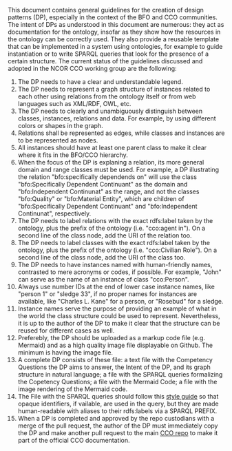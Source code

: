 This document contains general guidelines for the creation of design patterns (DP), especially in the context of the BFO and CCO communities. The intent of DPs as understood in this document are numerous: they act as documentation for the ontology, insofar as they show how the resources in the ontology can be correctly used. They also provide a reusable template that can be implemented in a system using ontologies, for example to guide instantiation or to write SPARQL queries that look for the presence of a certain structure. The current status of the guidelines discussed and adopted in the NCOR CCO working group are the following:

1. The DP needs to have a clear and understandable legend.
2. The DP needs to represent a graph structure of instances related to each other using relations from the ontology itself or from web languages such as XML/RDF, OWL, etc. 
3. The DP needs to clearly and unambiguously distinguish between classes, instances, relations and data. For example, by using different colors or shapes in the graph.
4. Relations shall be represented as edges, while classes and instances are to be represented as nodes.
5. All instances should have at least one parent class to make it clear where it fits in the BFO/CCO hierarchy. 
6. When the focus of the DP is explaning a relation, its more general domain and range classes must be used. For example, a DP illustrating the relation "bfo:specifically dependends on" will use the class "bfo:Specifically Dependent Continuant" as the domain and "bfo:Independent Continunat" as the range, and not the classes "bfo:Quality" or "bfo:Material Entity", which are children of "bfo:Specifically Dependent Continuant" and "bfo:Independent Continunat", respectively.  
7. The DP needs to label relations with the exact rdfs:label taken by the ontology, plus the prefix of the ontology (i.e. "cco:agent in"). On a second line of the class node, add the URI of the relation too.
8. The DP needs to label classes with the exact rdfs:label taken by the ontology, plus the prefix of the ontology (i.e. "cco:Civilian Role"). On a second line of the class node, add the URI of the class too.
9. The DP needs to have instances named with human-friendly names, contrasted to mere acronyms or codes, if possible. For example, "John" can serve as the name of an instance of class "cco:Person". 
10. Always use number IDs at the end of lower case instance names, like "person 1" or "sledge 33", if no proper names for instances are available, like "Charles L. Kane" for a person, or "Rosebud" for a sledge.
11. Instance names serve the purpose of providing an example of what in the world the class structure could be used to represent. Nevertheless, it is up to the author of the DP to make it clear that the structure can be reused for different cases as well.
12. Preferebly, the DP should be uploaded as a markup code file (e.g. Mermaid) and as a high quality image file displayable on Github. The minimum is having the image file.
13. A complete DP consists of these file: a text file with the Competency Questions the DP aims to answer, the Intent of the DP, and its graph structure in natural language; a file with the SPARQL queries formalizing the Copetency Questions; a file with the Mermaid Code; a file with the image rendering of the Mermaid code.
14. The File with the SPARQL queries should follow this [style guide](https://github.com/CommonCoreOntology/CommonCoreOntologies/discussions/317#discussioncomment-14215025) so that opaque identifiers, if vailable, are used in the query, but they are made human-readable with aliases to their rdfs:labels via a SPARQL PREFIX.
15. When a DP is completed and approved by the repo custodians with a merge of the pull request, the author of the DP must immediately copy the DP and make another pull request to the main [CCO repo](https://github.com/CommonCoreOntology) to make it part of the official CCO documentation.
